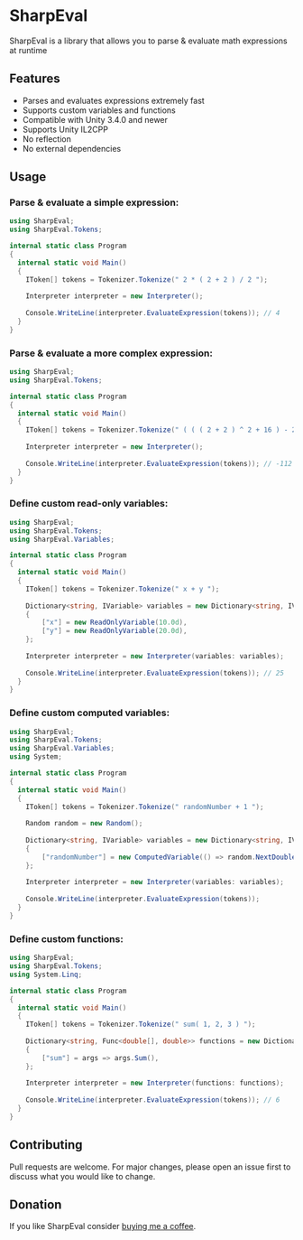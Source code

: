 # SharpEval

SharpEval is a library that allows you to parse & evaluate math expressions at runtime

## Features

- Parses and evaluates expressions extremely fast
- Supports custom variables and functions
- Compatible with Unity 3.4.0 and newer
- Supports Unity IL2CPP
- No reflection
- No external dependencies

## Usage

### Parse & evaluate a simple expression:

```cs
using SharpEval;
using SharpEval.Tokens;

internal static class Program
{
  internal static void Main()
  {
    IToken[] tokens = Tokenizer.Tokenize(" 2 * ( 2 + 2 ) / 2 ");
  
    Interpreter interpreter = new Interpreter();
  
    Console.WriteLine(interpreter.EvaluateExpression(tokens)); // 4
  }
}
```

### Parse & evaluate a more complex expression:

```cs
using SharpEval;
using SharpEval.Tokens;

internal static class Program
{
  internal static void Main()
  {
    IToken[] tokens = Tokenizer.Tokenize(" ( ( ( 2 + 2 ) ^ 2 + 16 ) - 2 ^ ( 4 + 4 ) ) / 2");
  
    Interpreter interpreter = new Interpreter();
  
    Console.WriteLine(interpreter.EvaluateExpression(tokens)); // -112
  }
}
```

### Define custom read-only variables:

```cs
using SharpEval;
using SharpEval.Tokens;
using SharpEval.Variables;

internal static class Program
{
  internal static void Main()
  {
    IToken[] tokens = Tokenizer.Tokenize(" x + y ");
    
    Dictionary<string, IVariable> variables = new Dictionary<string, IVariable>()
    {
        ["x"] = new ReadOnlyVariable(10.0d),
        ["y"] = new ReadOnlyVariable(20.0d),
    };
    
    Interpreter interpreter = new Interpreter(variables: variables);
    
    Console.WriteLine(interpreter.EvaluateExpression(tokens)); // 25
  }
}
```

### Define custom computed variables:

```cs
using SharpEval;
using SharpEval.Tokens;
using SharpEval.Variables;
using System;

internal static class Program
{
  internal static void Main()
  {
    IToken[] tokens = Tokenizer.Tokenize(" randomNumber + 1 ");
    
    Random random = new Random();
    
    Dictionary<string, IVariable> variables = new Dictionary<string, IVariable>()
    {
        ["randomNumber"] = new ComputedVariable(() => random.NextDouble()),
    };
  
    Interpreter interpreter = new Interpreter(variables: variables);
    
    Console.WriteLine(interpreter.EvaluateExpression(tokens));
  }
}
```

### Define custom functions:

```cs
using SharpEval;
using SharpEval.Tokens;
using System.Linq;

internal static class Program
{
  internal static void Main()
  {
    IToken[] tokens = Tokenizer.Tokenize(" sum( 1, 2, 3 ) ");
    
    Dictionary<string, Func<double[], double>> functions = new Dictionary<string, Func<double[], double>>()
    {
        ["sum"] = args => args.Sum(),
    };
    
    Interpreter interpreter = new Interpreter(functions: functions);
    
    Console.WriteLine(interpreter.EvaluateExpression(tokens)); // 6
  }
}
```

## Contributing

Pull requests are welcome. For major changes, please open an issue first to discuss what you would like to change.

## Donation

If you like SharpEval consider [buying me a coffee](https://ko-fi.com/winterboltgames).
